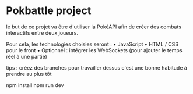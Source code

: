 # Pokbattle project

le but de ce projet va être d'utiliser la PokéAPI afin de créer des combats interactifs entre deux joueurs.

Pour cela, les technologies choisies seront :
    • JavaScript 
    • HTML / CSS pour le front
    • Optionnel : intégrer les WebSockets (pour ajouter le temps réel à une partie)

tips : créez des branches pour travailler dessus c'est une bonne habitude à prendre au plus tôt


npm install
npm run dev